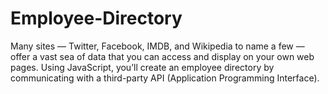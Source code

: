 # Employee-Directory

Many sites — Twitter, Facebook, IMDB, and Wikipedia to name a few — offer a vast sea of data that you can access and display on your own web pages. Using JavaScript, you’ll create an employee directory by communicating with a third-party API (Application Programming Interface).
